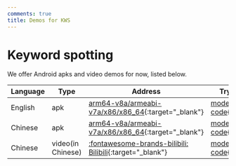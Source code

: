 ```yaml
---
comments: true
title: Demos for KWS
---
```


# Keyword spotting

We offer Android apks and video demos for now, listed below.


| Language | Type              | Address                                                                                                 | Try it by yourself                                                                                                                                                                                                                        |
| -------- | ----------------- | ------------------------------------------------------------------------------------------------------- | ----------------------------------------------------------------------------------------------------------------------------------------------------------------------------------------------------------------------------------------- |
| English  | apk               | [arm64-v8a/armeabi-v7a/x86/x86_64](../resources.md?s=kws.*gigaspeech.*apk){:target="_blank"}            | [model](https://github.com/pkufool/keyword-spotting-models/releases/download/v0.11/icefall-kws-zipformer-gigaspeech-20240219.tar.gz) [code](https://github.com/k2-fsa/sherpa-onnx/tree/master/android/SherpaOnnxKws){:target="_blank"}    |
| Chinese  | apk               | [arm64-v8a/armeabi-v7a/x86/x86_64](../resources.md?s=kws.*wenetspeech.*apk){:target="_blank"}           | [model](https://github.com/pkufool/keyword-spotting-models/releases/download/v0.11/icefall-kws-zipformer-wenetspeech-20240219.tar.gz)   [code](https://github.com/k2-fsa/sherpa-onnx/tree/master/android/SherpaOnnxKws){:target="_blank"} |
| Chinese  | video(in Chinese) | [:fontawesome-brands-bilibili: Bilibili](https://www.bilibili.com/video/BV1Nw411J7K6){:target="_blank"} | [model](https://github.com/pkufool/keyword-spotting-models/releases/download/v0.11/icefall-kws-zipformer-wenetspeech-20240219.tar.gz) [code](https://github.com/k2-fsa/sherpa-onnx/tree/master/android/SherpaOnnxKws){:target="_blank"}   |

